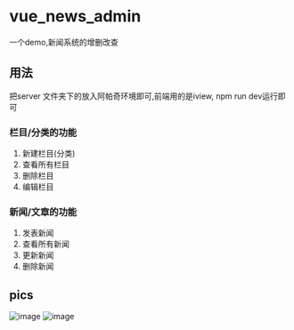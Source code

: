 # vue_news_admin
一个demo,新闻系统的增删改查

## 用法
把server 文件夹下的放入阿帕奇环境即可,前端用的是iview, npm run dev运行即可
### 栏目/分类的功能
1. 新建栏目(分类) 
2. 查看所有栏目 
3. 删除栏目  
4. 编辑栏目    
 
 ### 新闻/文章的功能
1. 发表新闻
2. 查看所有新闻
3. 更新新闻
4. 删除新闻 

## pics
 ![image](https://github.com/niangkouss/pics/newsadminopen.png)
 ![image](https://github.com/niangkouss/pics/newsadminclose.png)